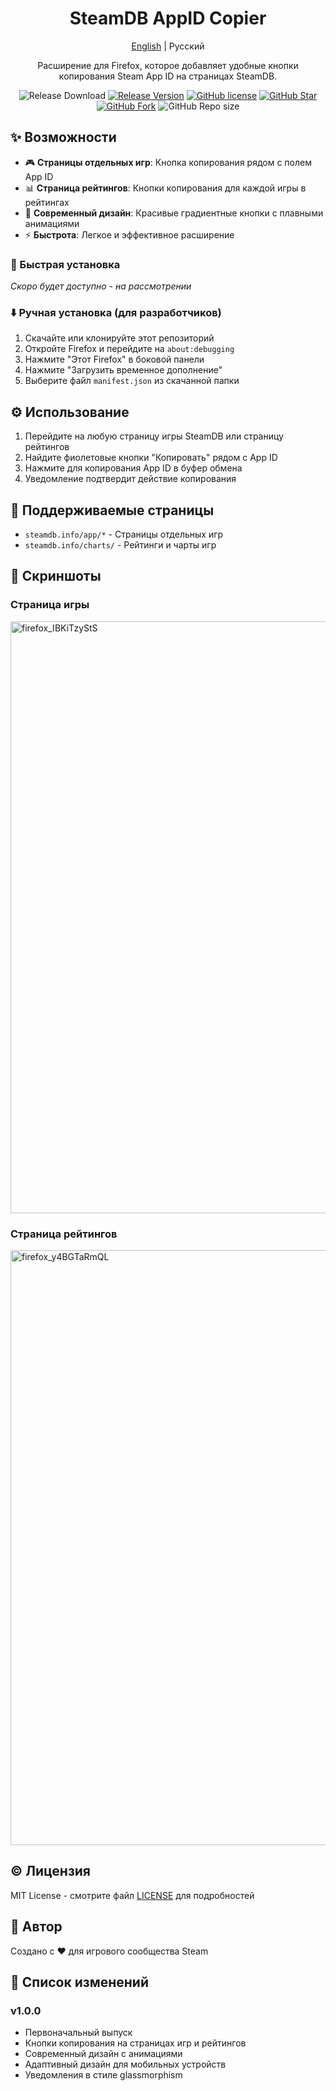 <h1 align="center">SteamDB AppID Copier</h1>
<div align="center">

[English](./README.md) | Русский

Расширение для Firefox, которое добавляет удобные кнопки копирования Steam App ID на страницах SteamDB.


![Release Download](https://img.shields.io/github/downloads/megatocha/steamDB-AppID-Copier/total?style=flat-square)
[![Release Version](https://img.shields.io/github/v/release/megatocha/steamDB-AppID-Copier?style=flat-square)](https://github.com/megatocha/steamDB-AppID-Copier/releases/latest)
[![GitHub license](https://img.shields.io/github/license/megatocha/steamDB-AppID-Copier?style=flat-square)](LICENSE)
[![GitHub Star](https://img.shields.io/github/stars/megatocha/steamDB-AppID-Copier?style=flat-square)](https://github.com/megatocha/steamDB-AppID-Copier/stargazers)
[![GitHub Fork](https://img.shields.io/github/forks/megatocha/steamDB-AppID-Copier?style=flat-square)](https://github.com/megatocha/steamDB-AppID-Copier/network/members)
![GitHub Repo size](https://img.shields.io/github/repo-size/megatocha/steamDB-AppID-Copier?style=flat-square&color=3cb371)
</div>

## ✨ Возможности
- 🎮 **Страницы отдельных игр**: Кнопка копирования рядом с полем App ID
- 📊 **Страница рейтингов**: Кнопки копирования для каждой игры в рейтингах
- 🎨 **Современный дизайн**: Красивые градиентные кнопки с плавными анимациями
- ⚡ **Быстрота**: Легкое и эффективное расширение

### 🚀 Быстрая установка
*Скоро будет доступно - на рассмотрении*

### ⬇️ Ручная установка (для разработчиков)
1. Скачайте или клонируйте этот репозиторий
2. Откройте Firefox и перейдите на `about:debugging`
3. Нажмите "Этот Firefox" в боковой панели
4. Нажмите "Загрузить временное дополнение"
5. Выберите файл `manifest.json` из скачанной папки

## ⚙️ Использование
1. Перейдите на любую страницу игры SteamDB или страницу рейтингов
2. Найдите фиолетовые кнопки "Копировать" рядом с App ID
3. Нажмите для копирования App ID в буфер обмена
4. Уведомление подтвердит действие копирования

## 📎 Поддерживаемые страницы
- `steamdb.info/app/*` - Страницы отдельных игр
- `steamdb.info/charts/` - Рейтинги и чарты игр

## 🧩 Скриншоты
### Страница игры
<img width="1920" height="947" alt="firefox_IBKiTzyStS" src="https://github.com/user-attachments/assets/2efcc8ea-2cdc-4a52-8fa3-8bffc90626a3" />

### Страница рейтингов
<img width="1920" height="952" alt="firefox_y4BGTaRmQL" src="https://github.com/user-attachments/assets/77c5cfa7-6985-4d1f-acfb-ed5061b895b0" />

## ©️ Лицензия
MIT License - смотрите файл [LICENSE](./LICENSE) для подробностей

## 👤 Автор
Создано с ❤️ для игрового сообщества Steam

## 📝 Список изменений
### v1.0.0
- Первоначальный выпуск
- Кнопки копирования на страницах игр и рейтингов
- Современный дизайн с анимациями
- Адаптивный дизайн для мобильных устройств
- Уведомления в стиле glassmorphism
